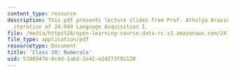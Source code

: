 ```yaml
---
content_type: resource
description: This pdf presents lecture slides from Prof. Athulya Aravind's fall 2020
  iteration of 24.949 Language Acquisition I.
file: /media/https%3A/open-learning-course-data-rc.s3.amazonaws.com/24-949-language-acquisition-i-fall-2020/510894760c4d1abd2e42e2d273f91120_MIT24_949f20_lec10.pdf
file_type: application/pdf
resourcetype: Document
title: 'Class 10: Numerals'
uid: 51089476-0c4d-1abd-2e42-e2d273f91120
---
```

